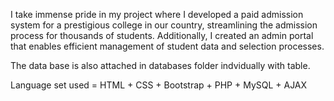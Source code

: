 I take immense pride in my project where I developed a paid admission system for a prestigious college in our country, streamlining the admission process for thousands of students. Additionally, I created an admin portal that enables efficient management of student data and selection processes.

The data base is also attached in databases folder indvidually with table.

Language set used = HTML + CSS + Bootstrap + PHP + MySQL + AJAX 
